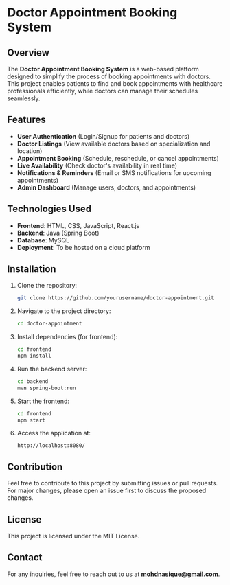 # Doctor Appointment Booking System

## Overview
The **Doctor Appointment Booking System** is a web-based platform designed to simplify the process of booking appointments with doctors. This project enables patients to find and book appointments with healthcare professionals efficiently, while doctors can manage their schedules seamlessly.

## Features
- **User Authentication** (Login/Signup for patients and doctors)
- **Doctor Listings** (View available doctors based on specialization and location)
- **Appointment Booking** (Schedule, reschedule, or cancel appointments)
- **Live Availability** (Check doctor's availability in real time)
- **Notifications & Reminders** (Email or SMS notifications for upcoming appointments)
- **Admin Dashboard** (Manage users, doctors, and appointments)

## Technologies Used
- **Frontend**: HTML, CSS, JavaScript, React.js
- **Backend**: Java (Spring Boot)
- **Database**: MySQL
- **Deployment**: To be hosted on a cloud platform

## Installation
1. Clone the repository:
   ```bash
   git clone https://github.com/yourusername/doctor-appointment.git
   ```
2. Navigate to the project directory:
   ```bash
   cd doctor-appointment
   ```
3. Install dependencies (for frontend):
   ```bash
   cd frontend
   npm install
   ```
4. Run the backend server:
   ```bash
   cd backend
   mvn spring-boot:run
   ```
5. Start the frontend:
   ```bash
   cd frontend
   npm start
   ```
6. Access the application at:
   ```
   http://localhost:8080/
   ```

## Contribution
Feel free to contribute to this project by submitting issues or pull requests. For major changes, please open an issue first to discuss the proposed changes.

## License
This project is licensed under the MIT License.

## Contact
For any inquiries, feel free to reach out to us at **mohdnasique@gmail.com**.



